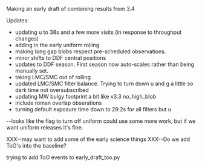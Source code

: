 Making an early draft of combining results from 3.4

Updates:

* updating u to 38s and a few more visits (in response to throughput changes)
* adding in the early uniform rolling
* making long gap blobs respect pre-scheduled observations.
* minor shifts to DDF central positions
* updates to DDF season. First season now auto-scales rather than being manually set.
* taking LMC/SMC out of rolling
* updated LMC/SMC filter balance. Trying to turn down u and g a little so dark time not oversubscribed
* updating MW bulgy footprint a bit like v3.3 no_high_blob
* include roman overlap obserations
* turning default exposure time down to 29.2s for all filters but u


--looks like the flag to turn off uniform could use some more work, but if we want uniform releases it's fine.

XXX--may want to add some of the early science things
XXX--Do we add ToO's into the baseline?

trying to add ToO events to early_draft_too.py
